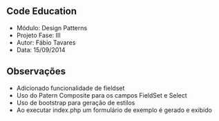 Code Education
----
- Módulo: Design Patterns
- Projeto Fase: III
- Autor: Fábio Tavares
- Data: 15/09/2014

Observações
----
- Adicionado funcionalidade de fieldset
- Uso do Patern Composite para os campos FieldSet e Select
- Uso de bootstrap para geração de estilos
- Ao executar index.php um formulário de exemplo é gerado e exibido